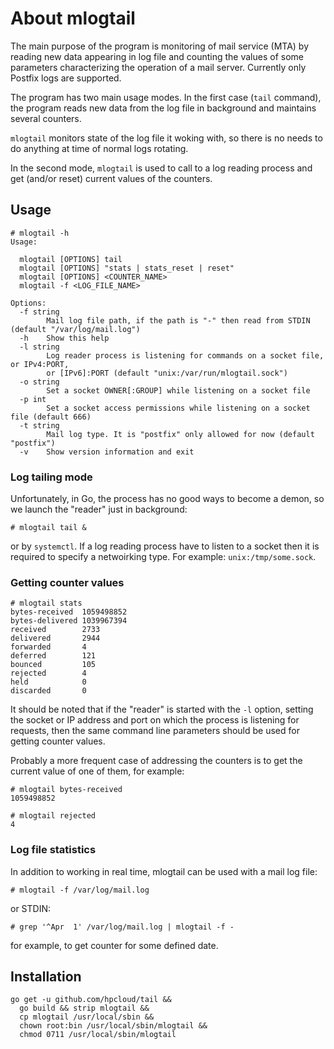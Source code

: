 # About mlogtail
The main purpose of the program is monitoring of mail service (MTA) by reading new data appearing in log file and counting the values of some parameters characterizing the operation of a mail server. Currently only Postfix logs are supported.

The program has two main usage modes. In the first case (`tail` command), the program reads new data from the log file in background and maintains several counters.

`mlogtail` monitors state of the log file it woking with, so there is no needs to do anything at time of normal logs rotating.

In the second mode, `mlogtail` is used to call to a log reading process and get (and/or reset) current values of the counters.

## Usage

```none
# mlogtail -h
Usage:

  mlogtail [OPTIONS] tail
  mlogtail [OPTIONS] "stats | stats_reset | reset"
  mlogtail [OPTIONS] <COUNTER_NAME>
  mlogtail -f <LOG_FILE_NAME>

Options:
  -f string
        Mail log file path, if the path is "-" then read from STDIN (default "/var/log/mail.log")
  -h    Show this help
  -l string
        Log reader process is listening for commands on a socket file, or IPv4:PORT,
        or [IPv6]:PORT (default "unix:/var/run/mlogtail.sock")
  -o string
        Set a socket OWNER[:GROUP] while listening on a socket file
  -p int
        Set a socket access permissions while listening on a socket file (default 666)
  -t string
        Mail log type. It is "postfix" only allowed for now (default "postfix")
  -v    Show version information and exit
```

### Log tailing mode

Unfortunately, in Go, the process has no good ways to become a demon, so we launch the "reader" just in background:

```none
# mlogtail tail &
```

or by `systemctl`. If a log reading process have to listen to a socket then it is required to specify a netwoirking type. For example: `unix:/tmp/some.sock`.

### Getting counter values

```none
# mlogtail stats
bytes-received  1059498852
bytes-delivered 1039967394
received        2733
delivered       2944
forwarded       4
deferred        121
bounced         105
rejected        4
held            0
discarded       0
```

It should be noted that if the "reader" is started with the `-l` option, setting the socket or IP address and port on which the process is listening for requests, then the same command line parameters should be used for getting counter values.

Probably a more frequent case of addressing the counters is to get the current value of one of them, for example:

```none
# mlogtail bytes-received
1059498852
```
```none
# mlogtail rejected
4
```

### Log file statistics

In addition to working in real time, mlogtail can be used with a mail log file:

```none
# mlogtail -f /var/log/mail.log
```
or STDIN:
```none
# grep '^Apr  1' /var/log/mail.log | mlogtail -f -
```
for example, to get counter for some defined date.

## Installation

```none
go get -u github.com/hpcloud/tail &&
  go build && strip mlogtail &&
  cp mlogtail /usr/local/sbin &&
  chown root:bin /usr/local/sbin/mlogtail &&
  chmod 0711 /usr/local/sbin/mlogtail
```
